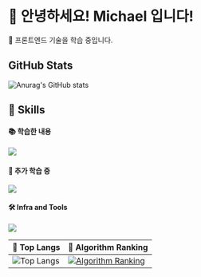 <!--
**leedbswo107/leedbswo107** is a ✨ _special_ ✨ repository because its `README.md` (this file) appears on your GitHub profile.

Here are some ideas to get you started:

- 🔭 I’m currently working on ...
- 🌱 I’m currently learning ...
- 👯 I’m looking to collaborate on ...
- 🤔 I’m looking for help with ...
- 💬 Ask me about ...
- 📫 How to reach me: ...
- 😄 Pronouns: ...
- ⚡ Fun fact: ...
-->
<!-- Header 인삿말-->



<!-- ![Waving](https://capsule-render.vercel.app/api?type=waving&height=200&text=Good%20Day%20To%20Code!&fontAlign=40&fontAlignY=40&color=gradient) -->

<!-- ![Waving](https://capsule-render.vercel.app/api?type=venom&height=300&color=gradient&text=Engineer&reversal=false&fontAlign=50&textBg=false&animation=twinkling&desc=for%20Frontend&descAlignY=65&fontAlignY=45) -->

# 🙇 안녕하세요! Michael 입니다!
🔭 프론트엔드 기술을 학습 중입니다.

<!-- [![Hits](https://hits.seeyoufarm.com/api/count/incr/badge.svg?url=https%3A%2F%2Fgithub.com%2Fleedbswo107&count_bg=%2379C83D&title_bg=%23555555&icon=&icon_color=%23E7E7E7&title=hits&edge_flat=false)](https://hits.seeyoufarm.com) -->

## GitHub Stats

![Anurag's GitHub stats](https://github-readme-stats.vercel.app/api?username=leedbswo107&show_icons=true&theme=dracula)

<!-- * 프론트엔드  -->

<!-- 소개 및 수상 내역 관련적기 -->

<!-- Body -->

## 🦾 Skills
<!-- ![java](https://img.shields.io/badge/java-ffffff.svg?&style=for-the-badge&logo=openjdk&logoColor=black) -->
<!-- ![spring](https://img.shields.io/badge/spring-6DB33F.svg?&style=for-the-badge&logo=spring&logoColor=white) -->
<!-- ![python](https://img.shields.io/badge/python-3776AB.svg?&style=for-the-badge&logo=python&logoColor=white) -->
<!-- ![django](https://img.shields.io/badge/django-092E20.svg?&style=for-the-badge&logo=django&logoColor=white)<br> -->
<!-- ![html5](https://img.shields.io/badge/html5-E34F26.svg?&style=for-the-badge&logo=html5&logoColor=white) -->
<!-- ![css3](https://img.shields.io/badge/css3-1572B6.svg?&style=for-the-badge&logo=css3&logoColor=white) -->
<!-- ![javascript](https://img.shields.io/badge/javascript-F7DF1E.svg?&style=for-the-badge&logo=javascript&logoColor=white) -->
<!-- ![react](https://img.shields.io/badge/react-61DAFB.svg?&style=for-the-badge&logo=react&logoColor=white) -->
<!-- ![mongoDB](https://img.shields.io/badge/mongodb-47A248.svg?&style=for-the-badge&logo=mongodb&logoColor=white) -->

#### **📚 학습한 내용**

<p>
  <a href="https://skillicons.dev">
    <img src="https://skillicons.dev/icons?i=html,css,javascript,typescript,react,nextjs,mongodb" />
  </a>
</p>
<!-- ![dart](https://img.shields.io/badge/dart-0175C2.svg?&style=for-the-badge&logo=dart&logoColor=white) -->
<!-- ![flutter](https://img.shields.io/badge/flutter-02569B.svg?&style=for-the-badge&logo=flutter&logoColor=white) -->

<!-- ![vuedotjs](https://img.shields.io/badge/vue.js-4FC08D.svg?&style=for-the-badge&logo=vuedotjs&logoColor=white) -->

#### **🐌 추가 학습 중**

<!-- ![bootstrap](https://img.shields.io/badge/bootstrap-6D4C9F.svg?&style=for-the-badge&logo=bootstrap&logoColor=white) -->
<!-- ![node.js](https://img.shields.io/badge/node.js-339933.svg?&style=for-the-badge&logo=node.js&logoColor=white)  -->
<!-- ![express](https://img.shields.io/badge/express-000000.svg?&style=for-the-badge&logo=express&logoColor=white)  -->
<!-- ![redux](https://img.shields.io/badge/redux-764ABC.svg?&style=for-the-badge&logo=redux&logoColor=white)  -->
<!--![mysql](https://img.shields.io/badge/mysql-4479A1.svg?&style=for-the-badge&logo=mysql&logoColor=white)  -->
<!-- ![typescript](https://img.shields.io/badge/typescript-3178C6.svg?&style=for-the-badge&logo=typescript&logoColor=white)  -->

<p>
  <a href="https://skillicons.dev">
    <img src="https://skillicons.dev/icons?i=nodejs,express,styledcomponents,tailwind" />
  </a>
</p>

#### **🛠️ Infra and Tools**

<!-- ![linux](https://img.shields.io/badge/linux-FCC624.svg?&style=for-the-badge&logo=linux&logoColor=white) -->
<!-- ![git](https://img.shields.io/badge/git-F05032.svg?&style=for-the-badge&logo=git&logoColor=white) -->
<!-- ![github](https://img.shields.io/badge/github-181717.svg?&style=for-the-badge&logo=github&logoColor=white) -->
<!-- ![vscode](https://img.shields.io/badge/vscode-007ACC.svg?&style=for-the-badge&logo=visualstudiocode&logoColor=white) -->
<!-- ![npm](https://img.shields.io/badge/npm-CB3837.svg?&style=for-the-badge&logo=npm&logoColor=white) -->
<!-- ![figma](https://img.shields.io/badge/figma-F24E1E.svg?&style=for-the-badge&logo=figma&logoColor=white) -->
<!-- ![aws](https://img.shields.io/badge/aws-232F3E.svg?&style=for-the-badge&logo=amazonaws&logoColor=white) -->
<!-- ![colab](https://img.shields.io/badge/colab-F9AB00.svg?&style=for-the-badge&logo=googlecolab&logoColor=white)<br> -->
<!-- ![eclipse](https://img.shields.io/badge/eclipse-2C2255.svg?&style=for-the-badge&logo=eclipseide&logoColor=white) -->
<!-- ![intellij](https://img.shields.io/badge/intellij-000000.svg?&style=for-the-badge&logo=intellijidea&logoColor=white) -->
<!-- ![pycharm](https://img.shields.io/badge/pycharm-000000.svg?&style=for-the-badge&logo=pycharm&logoColor=white) -->
<!-- ![slack](https://img.shields.io/badge/slack-4A154B.svg?&style=for-the-badge&logo=slack&logoColor=white) -->
<!-- ![notion](https://img.shields.io/badge/notion-000000.svg?&style=for-the-badge&logo=notion&logoColor=white) -->

<p>
  <a href="https://skillicons.dev">
    <img src="https://skillicons.dev/icons?i=git,github,vscode" />
  </a>
</p>

|🚌 Top Langs|🚩 Algorithm Ranking|
|------------|-------------|
|![Top Langs](https://github-readme-stats.vercel.app/api/top-langs/?username=leedbswo107&layout=compact)|[![Algorithm Ranking](https://mazassumnida.wtf/api/v2/generate_badge?boj=leedbswo107)](https://solved.ac/profile/leedbswo107)|
<!-- 
### 🚌 Top Langs
![Top Langs](https://github-readme-stats.vercel.app/api/top-langs/?username=leedbswo107&layout=compact) -->
<!-- Footer (x) 요새는 끝까지 글을 읽는 사람이 많이 없어서 헤더에 다 넣는 추세. -->
<!--
## Projects
|프로젝트명|맡은 역할|주 언어 및 기술|GitHub 주소|
|:-------:|:-------:|:------:|:----------:|
|냉장고를부탁해!|프론트엔드|![skills](https://skillicons.dev/icons?i=dart,flutter)|[냉장고를 부탁해!](https://github.com/osamhack2022-v2/APP_FreshPlus_TakeCareMyRefrigerator)|
|Campick|프론트엔드,백엔드|![skills](https://skillicons.dev/icons?i=react,nodejs,mongodb)|[Campick](https://github.com/team4-campick/campick-client) <br/> [Campick_v2](https://github.com/leedbswo107/campick-client-v2)|
-->
